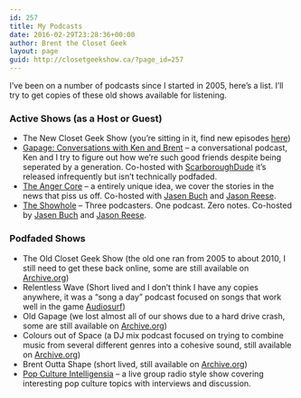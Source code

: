 ```yaml
---
id: 257
title: My Podcasts
date: 2016-02-29T23:28:36+00:00
author: Brent the Closet Geek
layout: page
guid: http://closetgeekshow.ca/?page_id=257
---
```

I&#8217;ve been on a number of podcasts since I started in 2005, here&#8217;s a list. I&#8217;ll try to get copies of these old shows available for listening.

### Active Shows (as a Host or Guest)

  * The New Closet Geek Show (you&#8217;re sitting in it, find new episodes [here](http://closetgeekshow.ca/category/podcast/))
  * [Gapage: Conversations with Ken and Brent](https://gapages.blogspot.ca/) &#8211; a conversational podcast, Ken and I try to figure out how we&#8217;re such good friends despite being seperated by a generation. Co-hosted with [ScarboroughDude](http://dicksnjanes.blogspot.com) it&#8217;s released infrequently but isn&#8217;t technically podfaded.
  * [The Anger Core](http://theangercore.com) &#8211; a entirely unique idea, we cover the stories in the news that piss us off. Co-hosted with [Jasen Buch](http://aliencg.com) and [Jason Reese](http://upinthisbrain.com/).
  * [The Showhole](http://theshowhole.com) &#8211; Three podcasters. One podcast. Zero notes. Co-hosted by [Jasen Buch](http://aliencg.com) and [Jason Reese](http://upinthisbrain.com/).

### Podfaded Shows

  * The Old Closet Geek Show (the old one ran from 2005 to about 2010, I still need to get these back online, some are still available on [Archive.org](https://archive.org/search.php?query=creator%3A%22Brent+Morris%22))
  * Relentless Wave (Short lived and I don&#8217;t think I have any copies anywhere, it was a &#8220;song a day&#8221; podcast focused on songs that work well in the game [Audiosurf](http://store.steampowered.com/app/12900))
  * Old Gapage (we lost almost all of our shows due to a hard drive crash, some are still available on [Archive.org](https://archive.org/search.php?query=gapage))
  * Colours out of Space (a DJ mix podcast focused on trying to combine music from several different genres into a cohesive sound, still available on [Archive.org](https://archive.org/search.php?query=creator%3A%22TCG+Sterling%22&sort=-date))
  * Brent Outta Shape (short lived, still available on [Archive.org](https://archive.org/search.php?query=creator%3A%22Brent%20Morris%22%20outta))
  * [Pop Culture Intelligensia](http://popcultureintelligentsia.com/search/podcast) &#8211; a live group radio style show covering interesting pop culture topics with interviews and discussion.

&nbsp;